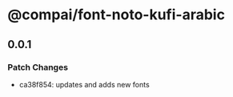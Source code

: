# @compai/font-noto-kufi-arabic

## 0.0.1
### Patch Changes

- ca38f854: updates and adds new fonts
